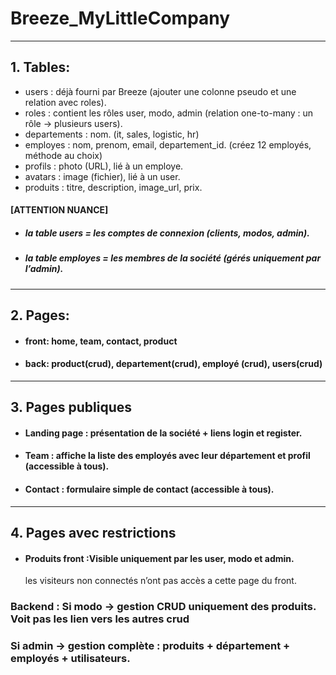 # Breeze_MyLittleCompany

---

## 1. Tables:

-   users : déjà fourni par Breeze (ajouter une colonne pseudo et une relation avec roles).
-   roles : contient les rôles user, modo, admin (relation one-to-many : un rôle → plusieurs users).
-   departements : nom. (it, sales, logistic, hr)
-   employes : nom, prenom, email, departement_id. (créez 12 employés, méthode au choix)
-   profils : photo (URL), lié à un employe.
-   avatars : image (fichier), lié à un user.
-   produits : titre, description, image_url, prix.

#### [ATTENTION NUANCE]

-   ##### la table users = les comptes de connexion (clients, modos, admin).
-   ##### la table employes = les membres de la société (gérés uniquement par l’admin).

---

## 2. Pages:

-   #### front: home, team, contact, product
-   #### back: product(crud), departement(crud), employé (crud), users(crud)

---

## 3. Pages publiques

-   #### Landing page : présentation de la société + liens login et register.
-   #### Team : affiche la liste des employés avec leur département et profil (accessible à tous).
-   #### Contact : formulaire simple de contact (accessible à tous).

---

## 4. Pages avec restrictions

-   #### Produits front :Visible uniquement par les user, modo et admin.
    les visiteurs non connectés n’ont pas accès a cette page du front.

### Backend : Si modo → gestion CRUD uniquement des produits. Voit pas les lien vers les autres crud

### Si admin → gestion complète : produits + département + employés + utilisateurs.
